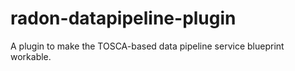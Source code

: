 # radon-datapipeline-plugin
A plugin to make the TOSCA-based data pipeline service blueprint workable. 
